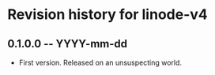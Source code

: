 # Revision history for linode-v4

## 0.1.0.0  -- YYYY-mm-dd

* First version. Released on an unsuspecting world.
